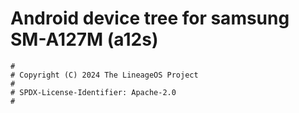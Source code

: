 # Android device tree for samsung SM-A127M (a12s)

```
#
# Copyright (C) 2024 The LineageOS Project
#
# SPDX-License-Identifier: Apache-2.0
#
```
